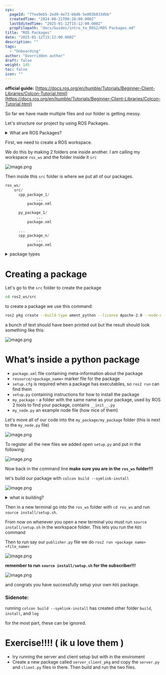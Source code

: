 ```yaml
---
sys:
  pageId: "7fea9eb5-2ed9-4e73-b6d6-5e093b833dbb"
  createdTime: "2024-08-21T00:28:00.000Z"
  lastEditedTime: "2025-01-12T15:12:00.000Z"
  propFilepath: "docs/Guides/intro_to_ROS2/ROS Packages.md"
title: "ROS Packages"
date: "2025-01-12T15:12:00.000Z"
description: ""
tags:
  - "Onboarding"
author: "Overridden author"
draft: false
weight: 145
toc: false
icon: ""
---
```


**official guide:** [https://docs.ros.org/en/humble/Tutorials/Beginner-Client-Libraries/Colcon-Tutorial.html](https://docs.ros.org/en/humble/Tutorials/Beginner-Client-Libraries/Colcon-Tutorial.html)

So far we have made multiple files and our folder is getting messy.

Let's structure our project by using ROS Packages.

<details>

<summary>What are ROS Packages?</summary>

ROS Packages are, as the name implies, packages of code that are highly sharable between ROS developers.

They consist of a folder, `package.xml` file, and source code

```python
      cpp_package_1/
		      ... imagine much code files here ..
          package.xml
```

</details>

First, we need to create a ROS workspace.

We do this by making 2 folders one inside another. I am calling my workspace `ros_ws` and the folder inside it `src`

![image.png](https://prod-files-secure.s3.us-west-2.amazonaws.com/d518164a-d88e-44d1-a4ee-3adb3bd8bce0/70706947-fd18-4537-a67b-e12946812d31/image.png?X-Amz-Algorithm=AWS4-HMAC-SHA256&X-Amz-Content-Sha256=UNSIGNED-PAYLOAD&X-Amz-Credential=ASIAZI2LB466XLFHXFKW%2F20250307%2Fus-west-2%2Fs3%2Faws4_request&X-Amz-Date=20250307T081112Z&X-Amz-Expires=3600&X-Amz-Security-Token=IQoJb3JpZ2luX2VjEPj%2F%2F%2F%2F%2F%2F%2F%2F%2F%2FwEaCXVzLXdlc3QtMiJHMEUCIQCRFvaM2Qf9puz8h7V6nOdKKibMvj4WDaayGIMkUNvqIgIgbtJ7PybbFNMXKGRQBPy4Mh%2B82it4q5TagkPqZuxCDgEq%2FwMIQRAAGgw2Mzc0MjMxODM4MDUiDJ%2Fi61m5ge5mCBJsHCrcA3hNE8leBzOA2UvLsuVXrOz7BSc6AxFnD8LfPurmTnZ5Z%2BXrklCnZNYvm6xXdSZQC0WtwvqIk15HMgryUXQSTbYeqXqzaFonTgF7qmQ2woMyM0x9nlba%2Bjy4L0e6b%2F4iVStIP1egeIT%2BDfKVf%2FWSCqbT1ze0YT9fUN1fH78oF%2FksaFkS71nhNT5kflBdTXAwdNzwQM9yze48g5aImpIHv%2FuF7mGpR12M5hu5SWzb1nAXpM8XqkBvilOu8vzQquvZE%2BepcwTw%2FHrPdYlmIuJ1hyB7Br%2FrPhQEi8EEN7qDh%2B5b5j%2Fu%2BgujhPORHfoLduLu4QXhhHkd63O6N3ABcypsAJ86mHJHBaLjHyAigwAJmWyfsLgnHTm47vdvAWpYC%2Beds%2Bbql6G3cOdP7VnZDpUlPmriq15YgJAwxLYLQwd%2BJSTqI5uYT2SWmG0EA7YLvbx9xD6D4qlTGW%2FzdCuts8cc78mUNtN7gCEQVdSaeOQzjIA1i%2Bjjvc1F5qOPspj2HC01TDopyImSL9aZL1HYIhBA98YjeCDh%2BEPWX2RXvFTX0krkDUXL2xvOIXLPPOBXwhe6%2Fk5aUQ4TiLlS3HujeHHtTbZlfNFlAnI2mSSBTPdnv6ERCcS3I66NkRiYRsyIMO%2FHqr4GOqUBhFxzdEG55RK9DUaixZ7R3DvslWYE4DsaWue6%2FMOYRRFIqnj5LxJXtF2kYaE4JgsUMfwvOgw%2BD5Jnc%2BMs9ilj6yqMlRIZDgo6jD69nHV2xWMLgklhkSXVqiK86FBfBN6R9EN%2FcpoHUGATvo3WqiAG5%2Fw0QYnznW8kxwSdOGMXmezI0Zc4kFJIpLL11SnoHcBp5eFFMXsU1ebAlXwK8%2B85Pr8YqCBH&X-Amz-Signature=391d4cfe69ce6af9855c89573d0ec68c0e90e4402874fc31f7ec42f2caab60e1&X-Amz-SignedHeaders=host&x-id=GetObject)

Then inside this `src` folder is where we put all of our packages.

```python
ros_ws/
    src/
      cpp_package_1/
		      ...
          package.xml

      py_package_1/
		      ...
          package.xml

      ...
      cpp_package_n/
		      ...
          package.xml

```

<details>

<summary>package types</summary>

packages can be either `C++` or python.

the intern file structure is different for each but for this guide we will stick to creating python packages

</details>

# Creating a package

Let's go to the `src` folder to create the package

```bash
cd ros2_ws/src
```

to create a package we use this command:

```bash
ros2 pkg create --build-type ament_python --license Apache-2.0 --node-name my_node my_package
```

a bunch of text should have been printed out but the result should look something like this:

![image.png](https://prod-files-secure.s3.us-west-2.amazonaws.com/d518164a-d88e-44d1-a4ee-3adb3bd8bce0/e6cf1e3f-8512-4a3e-b131-079f800bf3e8/image.png?X-Amz-Algorithm=AWS4-HMAC-SHA256&X-Amz-Content-Sha256=UNSIGNED-PAYLOAD&X-Amz-Credential=ASIAZI2LB466XLFHXFKW%2F20250307%2Fus-west-2%2Fs3%2Faws4_request&X-Amz-Date=20250307T081112Z&X-Amz-Expires=3600&X-Amz-Security-Token=IQoJb3JpZ2luX2VjEPj%2F%2F%2F%2F%2F%2F%2F%2F%2F%2FwEaCXVzLXdlc3QtMiJHMEUCIQCRFvaM2Qf9puz8h7V6nOdKKibMvj4WDaayGIMkUNvqIgIgbtJ7PybbFNMXKGRQBPy4Mh%2B82it4q5TagkPqZuxCDgEq%2FwMIQRAAGgw2Mzc0MjMxODM4MDUiDJ%2Fi61m5ge5mCBJsHCrcA3hNE8leBzOA2UvLsuVXrOz7BSc6AxFnD8LfPurmTnZ5Z%2BXrklCnZNYvm6xXdSZQC0WtwvqIk15HMgryUXQSTbYeqXqzaFonTgF7qmQ2woMyM0x9nlba%2Bjy4L0e6b%2F4iVStIP1egeIT%2BDfKVf%2FWSCqbT1ze0YT9fUN1fH78oF%2FksaFkS71nhNT5kflBdTXAwdNzwQM9yze48g5aImpIHv%2FuF7mGpR12M5hu5SWzb1nAXpM8XqkBvilOu8vzQquvZE%2BepcwTw%2FHrPdYlmIuJ1hyB7Br%2FrPhQEi8EEN7qDh%2B5b5j%2Fu%2BgujhPORHfoLduLu4QXhhHkd63O6N3ABcypsAJ86mHJHBaLjHyAigwAJmWyfsLgnHTm47vdvAWpYC%2Beds%2Bbql6G3cOdP7VnZDpUlPmriq15YgJAwxLYLQwd%2BJSTqI5uYT2SWmG0EA7YLvbx9xD6D4qlTGW%2FzdCuts8cc78mUNtN7gCEQVdSaeOQzjIA1i%2Bjjvc1F5qOPspj2HC01TDopyImSL9aZL1HYIhBA98YjeCDh%2BEPWX2RXvFTX0krkDUXL2xvOIXLPPOBXwhe6%2Fk5aUQ4TiLlS3HujeHHtTbZlfNFlAnI2mSSBTPdnv6ERCcS3I66NkRiYRsyIMO%2FHqr4GOqUBhFxzdEG55RK9DUaixZ7R3DvslWYE4DsaWue6%2FMOYRRFIqnj5LxJXtF2kYaE4JgsUMfwvOgw%2BD5Jnc%2BMs9ilj6yqMlRIZDgo6jD69nHV2xWMLgklhkSXVqiK86FBfBN6R9EN%2FcpoHUGATvo3WqiAG5%2Fw0QYnznW8kxwSdOGMXmezI0Zc4kFJIpLL11SnoHcBp5eFFMXsU1ebAlXwK8%2B85Pr8YqCBH&X-Amz-Signature=557d84cb51b2a9f88fb62f88b324c3820ab8640aa135ffd1a9700cf67488c177&X-Amz-SignedHeaders=host&x-id=GetObject)

# What’s inside a python package

- `package.xml` file containing meta-information about the package
- `resource/<package_name>` marker file for the package
- `setup.cfg` is required when a package has executables, so `ros2 run` can find them
- `setup.py` containing instructions for how to install the package
- `my_package` - a folder with the same name as your package, used by ROS 2 tools to find your package, contains `__init__.py`
- `my_node.py` an example node file (how nice of them)

Let's move all of our code into the `my_package/my_package` folder (this is next to the `my_node.py` file)

![image.png](https://prod-files-secure.s3.us-west-2.amazonaws.com/d518164a-d88e-44d1-a4ee-3adb3bd8bce0/9ce58f11-0da9-4d3e-b86d-506a9685d378/image.png?X-Amz-Algorithm=AWS4-HMAC-SHA256&X-Amz-Content-Sha256=UNSIGNED-PAYLOAD&X-Amz-Credential=ASIAZI2LB466XLFHXFKW%2F20250307%2Fus-west-2%2Fs3%2Faws4_request&X-Amz-Date=20250307T081111Z&X-Amz-Expires=3600&X-Amz-Security-Token=IQoJb3JpZ2luX2VjEPj%2F%2F%2F%2F%2F%2F%2F%2F%2F%2FwEaCXVzLXdlc3QtMiJHMEUCIQCRFvaM2Qf9puz8h7V6nOdKKibMvj4WDaayGIMkUNvqIgIgbtJ7PybbFNMXKGRQBPy4Mh%2B82it4q5TagkPqZuxCDgEq%2FwMIQRAAGgw2Mzc0MjMxODM4MDUiDJ%2Fi61m5ge5mCBJsHCrcA3hNE8leBzOA2UvLsuVXrOz7BSc6AxFnD8LfPurmTnZ5Z%2BXrklCnZNYvm6xXdSZQC0WtwvqIk15HMgryUXQSTbYeqXqzaFonTgF7qmQ2woMyM0x9nlba%2Bjy4L0e6b%2F4iVStIP1egeIT%2BDfKVf%2FWSCqbT1ze0YT9fUN1fH78oF%2FksaFkS71nhNT5kflBdTXAwdNzwQM9yze48g5aImpIHv%2FuF7mGpR12M5hu5SWzb1nAXpM8XqkBvilOu8vzQquvZE%2BepcwTw%2FHrPdYlmIuJ1hyB7Br%2FrPhQEi8EEN7qDh%2B5b5j%2Fu%2BgujhPORHfoLduLu4QXhhHkd63O6N3ABcypsAJ86mHJHBaLjHyAigwAJmWyfsLgnHTm47vdvAWpYC%2Beds%2Bbql6G3cOdP7VnZDpUlPmriq15YgJAwxLYLQwd%2BJSTqI5uYT2SWmG0EA7YLvbx9xD6D4qlTGW%2FzdCuts8cc78mUNtN7gCEQVdSaeOQzjIA1i%2Bjjvc1F5qOPspj2HC01TDopyImSL9aZL1HYIhBA98YjeCDh%2BEPWX2RXvFTX0krkDUXL2xvOIXLPPOBXwhe6%2Fk5aUQ4TiLlS3HujeHHtTbZlfNFlAnI2mSSBTPdnv6ERCcS3I66NkRiYRsyIMO%2FHqr4GOqUBhFxzdEG55RK9DUaixZ7R3DvslWYE4DsaWue6%2FMOYRRFIqnj5LxJXtF2kYaE4JgsUMfwvOgw%2BD5Jnc%2BMs9ilj6yqMlRIZDgo6jD69nHV2xWMLgklhkSXVqiK86FBfBN6R9EN%2FcpoHUGATvo3WqiAG5%2Fw0QYnznW8kxwSdOGMXmezI0Zc4kFJIpLL11SnoHcBp5eFFMXsU1ebAlXwK8%2B85Pr8YqCBH&X-Amz-Signature=0a00310cb035cd7a3cc84f740312a183225e3cb628c8f9a66a88523194178ba7&X-Amz-SignedHeaders=host&x-id=GetObject)

To register all the new files we added open `setup.py` and put in the following:

![image.png](https://prod-files-secure.s3.us-west-2.amazonaws.com/d518164a-d88e-44d1-a4ee-3adb3bd8bce0/1cd7c262-4cae-4496-9d75-c178537d24a2/image.png?X-Amz-Algorithm=AWS4-HMAC-SHA256&X-Amz-Content-Sha256=UNSIGNED-PAYLOAD&X-Amz-Credential=ASIAZI2LB466XLFHXFKW%2F20250307%2Fus-west-2%2Fs3%2Faws4_request&X-Amz-Date=20250307T081112Z&X-Amz-Expires=3600&X-Amz-Security-Token=IQoJb3JpZ2luX2VjEPj%2F%2F%2F%2F%2F%2F%2F%2F%2F%2FwEaCXVzLXdlc3QtMiJHMEUCIQCRFvaM2Qf9puz8h7V6nOdKKibMvj4WDaayGIMkUNvqIgIgbtJ7PybbFNMXKGRQBPy4Mh%2B82it4q5TagkPqZuxCDgEq%2FwMIQRAAGgw2Mzc0MjMxODM4MDUiDJ%2Fi61m5ge5mCBJsHCrcA3hNE8leBzOA2UvLsuVXrOz7BSc6AxFnD8LfPurmTnZ5Z%2BXrklCnZNYvm6xXdSZQC0WtwvqIk15HMgryUXQSTbYeqXqzaFonTgF7qmQ2woMyM0x9nlba%2Bjy4L0e6b%2F4iVStIP1egeIT%2BDfKVf%2FWSCqbT1ze0YT9fUN1fH78oF%2FksaFkS71nhNT5kflBdTXAwdNzwQM9yze48g5aImpIHv%2FuF7mGpR12M5hu5SWzb1nAXpM8XqkBvilOu8vzQquvZE%2BepcwTw%2FHrPdYlmIuJ1hyB7Br%2FrPhQEi8EEN7qDh%2B5b5j%2Fu%2BgujhPORHfoLduLu4QXhhHkd63O6N3ABcypsAJ86mHJHBaLjHyAigwAJmWyfsLgnHTm47vdvAWpYC%2Beds%2Bbql6G3cOdP7VnZDpUlPmriq15YgJAwxLYLQwd%2BJSTqI5uYT2SWmG0EA7YLvbx9xD6D4qlTGW%2FzdCuts8cc78mUNtN7gCEQVdSaeOQzjIA1i%2Bjjvc1F5qOPspj2HC01TDopyImSL9aZL1HYIhBA98YjeCDh%2BEPWX2RXvFTX0krkDUXL2xvOIXLPPOBXwhe6%2Fk5aUQ4TiLlS3HujeHHtTbZlfNFlAnI2mSSBTPdnv6ERCcS3I66NkRiYRsyIMO%2FHqr4GOqUBhFxzdEG55RK9DUaixZ7R3DvslWYE4DsaWue6%2FMOYRRFIqnj5LxJXtF2kYaE4JgsUMfwvOgw%2BD5Jnc%2BMs9ilj6yqMlRIZDgo6jD69nHV2xWMLgklhkSXVqiK86FBfBN6R9EN%2FcpoHUGATvo3WqiAG5%2Fw0QYnznW8kxwSdOGMXmezI0Zc4kFJIpLL11SnoHcBp5eFFMXsU1ebAlXwK8%2B85Pr8YqCBH&X-Amz-Signature=ac007250c6f9d9a4df4a4c238901c5a1c2663b4d79752e5c63d7aae916747091&X-Amz-SignedHeaders=host&x-id=GetObject)

Now back in the command line **make sure you are in the** **`ros_ws`** **folder!!!**

let's build our package with `colcon build --symlink-install`

![image.png](https://prod-files-secure.s3.us-west-2.amazonaws.com/d518164a-d88e-44d1-a4ee-3adb3bd8bce0/2f2a0d27-b173-48fd-b189-5f5c0ce65619/image.png?X-Amz-Algorithm=AWS4-HMAC-SHA256&X-Amz-Content-Sha256=UNSIGNED-PAYLOAD&X-Amz-Credential=ASIAZI2LB466XLFHXFKW%2F20250307%2Fus-west-2%2Fs3%2Faws4_request&X-Amz-Date=20250307T081111Z&X-Amz-Expires=3600&X-Amz-Security-Token=IQoJb3JpZ2luX2VjEPj%2F%2F%2F%2F%2F%2F%2F%2F%2F%2FwEaCXVzLXdlc3QtMiJHMEUCIQCRFvaM2Qf9puz8h7V6nOdKKibMvj4WDaayGIMkUNvqIgIgbtJ7PybbFNMXKGRQBPy4Mh%2B82it4q5TagkPqZuxCDgEq%2FwMIQRAAGgw2Mzc0MjMxODM4MDUiDJ%2Fi61m5ge5mCBJsHCrcA3hNE8leBzOA2UvLsuVXrOz7BSc6AxFnD8LfPurmTnZ5Z%2BXrklCnZNYvm6xXdSZQC0WtwvqIk15HMgryUXQSTbYeqXqzaFonTgF7qmQ2woMyM0x9nlba%2Bjy4L0e6b%2F4iVStIP1egeIT%2BDfKVf%2FWSCqbT1ze0YT9fUN1fH78oF%2FksaFkS71nhNT5kflBdTXAwdNzwQM9yze48g5aImpIHv%2FuF7mGpR12M5hu5SWzb1nAXpM8XqkBvilOu8vzQquvZE%2BepcwTw%2FHrPdYlmIuJ1hyB7Br%2FrPhQEi8EEN7qDh%2B5b5j%2Fu%2BgujhPORHfoLduLu4QXhhHkd63O6N3ABcypsAJ86mHJHBaLjHyAigwAJmWyfsLgnHTm47vdvAWpYC%2Beds%2Bbql6G3cOdP7VnZDpUlPmriq15YgJAwxLYLQwd%2BJSTqI5uYT2SWmG0EA7YLvbx9xD6D4qlTGW%2FzdCuts8cc78mUNtN7gCEQVdSaeOQzjIA1i%2Bjjvc1F5qOPspj2HC01TDopyImSL9aZL1HYIhBA98YjeCDh%2BEPWX2RXvFTX0krkDUXL2xvOIXLPPOBXwhe6%2Fk5aUQ4TiLlS3HujeHHtTbZlfNFlAnI2mSSBTPdnv6ERCcS3I66NkRiYRsyIMO%2FHqr4GOqUBhFxzdEG55RK9DUaixZ7R3DvslWYE4DsaWue6%2FMOYRRFIqnj5LxJXtF2kYaE4JgsUMfwvOgw%2BD5Jnc%2BMs9ilj6yqMlRIZDgo6jD69nHV2xWMLgklhkSXVqiK86FBfBN6R9EN%2FcpoHUGATvo3WqiAG5%2Fw0QYnznW8kxwSdOGMXmezI0Zc4kFJIpLL11SnoHcBp5eFFMXsU1ebAlXwK8%2B85Pr8YqCBH&X-Amz-Signature=9ab1a4264b02bd3f30f70433740cf8076a8a6cf7790b19d2ea8f47cd3a21bafa&X-Amz-SignedHeaders=host&x-id=GetObject)

<details>

<summary>what is building?</summary>

if you are a CS major at Rose-Hulman you will learn the answer to this in CSSE132

but TLDR; is it combines all the code files into one program that can be run easily 

</details>

Then in a new terminal go into the `ros_ws` folder with `cd ros_ws` and run `source install/setup.sh`. 

From now on whenever you open a new terminal you must run `source install/setup.sh` in the workspace folder. This lets you run the `ROS` command

Then to run say our `publisher.py` file we do `ros2 run <package name> <file_name>`

![image.png](https://prod-files-secure.s3.us-west-2.amazonaws.com/d518164a-d88e-44d1-a4ee-3adb3bd8bce0/4f4b1219-3a44-4632-aa0a-ce3471699f59/image.png?X-Amz-Algorithm=AWS4-HMAC-SHA256&X-Amz-Content-Sha256=UNSIGNED-PAYLOAD&X-Amz-Credential=ASIAZI2LB466XLFHXFKW%2F20250307%2Fus-west-2%2Fs3%2Faws4_request&X-Amz-Date=20250307T081112Z&X-Amz-Expires=3600&X-Amz-Security-Token=IQoJb3JpZ2luX2VjEPj%2F%2F%2F%2F%2F%2F%2F%2F%2F%2FwEaCXVzLXdlc3QtMiJHMEUCIQCRFvaM2Qf9puz8h7V6nOdKKibMvj4WDaayGIMkUNvqIgIgbtJ7PybbFNMXKGRQBPy4Mh%2B82it4q5TagkPqZuxCDgEq%2FwMIQRAAGgw2Mzc0MjMxODM4MDUiDJ%2Fi61m5ge5mCBJsHCrcA3hNE8leBzOA2UvLsuVXrOz7BSc6AxFnD8LfPurmTnZ5Z%2BXrklCnZNYvm6xXdSZQC0WtwvqIk15HMgryUXQSTbYeqXqzaFonTgF7qmQ2woMyM0x9nlba%2Bjy4L0e6b%2F4iVStIP1egeIT%2BDfKVf%2FWSCqbT1ze0YT9fUN1fH78oF%2FksaFkS71nhNT5kflBdTXAwdNzwQM9yze48g5aImpIHv%2FuF7mGpR12M5hu5SWzb1nAXpM8XqkBvilOu8vzQquvZE%2BepcwTw%2FHrPdYlmIuJ1hyB7Br%2FrPhQEi8EEN7qDh%2B5b5j%2Fu%2BgujhPORHfoLduLu4QXhhHkd63O6N3ABcypsAJ86mHJHBaLjHyAigwAJmWyfsLgnHTm47vdvAWpYC%2Beds%2Bbql6G3cOdP7VnZDpUlPmriq15YgJAwxLYLQwd%2BJSTqI5uYT2SWmG0EA7YLvbx9xD6D4qlTGW%2FzdCuts8cc78mUNtN7gCEQVdSaeOQzjIA1i%2Bjjvc1F5qOPspj2HC01TDopyImSL9aZL1HYIhBA98YjeCDh%2BEPWX2RXvFTX0krkDUXL2xvOIXLPPOBXwhe6%2Fk5aUQ4TiLlS3HujeHHtTbZlfNFlAnI2mSSBTPdnv6ERCcS3I66NkRiYRsyIMO%2FHqr4GOqUBhFxzdEG55RK9DUaixZ7R3DvslWYE4DsaWue6%2FMOYRRFIqnj5LxJXtF2kYaE4JgsUMfwvOgw%2BD5Jnc%2BMs9ilj6yqMlRIZDgo6jD69nHV2xWMLgklhkSXVqiK86FBfBN6R9EN%2FcpoHUGATvo3WqiAG5%2Fw0QYnznW8kxwSdOGMXmezI0Zc4kFJIpLL11SnoHcBp5eFFMXsU1ebAlXwK8%2B85Pr8YqCBH&X-Amz-Signature=f6ab5a2d6fab129ace51f12d48bbf91ac9d53df795c49b8757e6fda5b96b8ced&X-Amz-SignedHeaders=host&x-id=GetObject)

**remember to run** **`source install/setup.sh`** **for the subscriber!!!**

![image.png](https://prod-files-secure.s3.us-west-2.amazonaws.com/d518164a-d88e-44d1-a4ee-3adb3bd8bce0/02121119-dad4-49ec-8356-c956108b4243/image.png?X-Amz-Algorithm=AWS4-HMAC-SHA256&X-Amz-Content-Sha256=UNSIGNED-PAYLOAD&X-Amz-Credential=ASIAZI2LB466XLFHXFKW%2F20250307%2Fus-west-2%2Fs3%2Faws4_request&X-Amz-Date=20250307T081112Z&X-Amz-Expires=3600&X-Amz-Security-Token=IQoJb3JpZ2luX2VjEPj%2F%2F%2F%2F%2F%2F%2F%2F%2F%2FwEaCXVzLXdlc3QtMiJHMEUCIQCRFvaM2Qf9puz8h7V6nOdKKibMvj4WDaayGIMkUNvqIgIgbtJ7PybbFNMXKGRQBPy4Mh%2B82it4q5TagkPqZuxCDgEq%2FwMIQRAAGgw2Mzc0MjMxODM4MDUiDJ%2Fi61m5ge5mCBJsHCrcA3hNE8leBzOA2UvLsuVXrOz7BSc6AxFnD8LfPurmTnZ5Z%2BXrklCnZNYvm6xXdSZQC0WtwvqIk15HMgryUXQSTbYeqXqzaFonTgF7qmQ2woMyM0x9nlba%2Bjy4L0e6b%2F4iVStIP1egeIT%2BDfKVf%2FWSCqbT1ze0YT9fUN1fH78oF%2FksaFkS71nhNT5kflBdTXAwdNzwQM9yze48g5aImpIHv%2FuF7mGpR12M5hu5SWzb1nAXpM8XqkBvilOu8vzQquvZE%2BepcwTw%2FHrPdYlmIuJ1hyB7Br%2FrPhQEi8EEN7qDh%2B5b5j%2Fu%2BgujhPORHfoLduLu4QXhhHkd63O6N3ABcypsAJ86mHJHBaLjHyAigwAJmWyfsLgnHTm47vdvAWpYC%2Beds%2Bbql6G3cOdP7VnZDpUlPmriq15YgJAwxLYLQwd%2BJSTqI5uYT2SWmG0EA7YLvbx9xD6D4qlTGW%2FzdCuts8cc78mUNtN7gCEQVdSaeOQzjIA1i%2Bjjvc1F5qOPspj2HC01TDopyImSL9aZL1HYIhBA98YjeCDh%2BEPWX2RXvFTX0krkDUXL2xvOIXLPPOBXwhe6%2Fk5aUQ4TiLlS3HujeHHtTbZlfNFlAnI2mSSBTPdnv6ERCcS3I66NkRiYRsyIMO%2FHqr4GOqUBhFxzdEG55RK9DUaixZ7R3DvslWYE4DsaWue6%2FMOYRRFIqnj5LxJXtF2kYaE4JgsUMfwvOgw%2BD5Jnc%2BMs9ilj6yqMlRIZDgo6jD69nHV2xWMLgklhkSXVqiK86FBfBN6R9EN%2FcpoHUGATvo3WqiAG5%2Fw0QYnznW8kxwSdOGMXmezI0Zc4kFJIpLL11SnoHcBp5eFFMXsU1ebAlXwK8%2B85Pr8YqCBH&X-Amz-Signature=bacf670b1876596a4d947258f846945a3c896e360fcd468378430055fb2ab9bd&X-Amz-SignedHeaders=host&x-id=GetObject)

and congrats you have successfully setup your own `ROS` package.

### Sidenote:

running `colcon build --symlink-install` has created other folder `build`, `install`, and `log`

for the most part, these can be ignored.

# Exercise!!!! ( ik u love them )

- try running the server and client setup but with in the enviroment
- Create a new package called `server_client_pkg` and copy the `server.py` and `client.py` files in there. Then build and run the two files.
